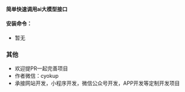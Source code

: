 #### 简单快速调用ai大模型接口
#### 安装命令：
- 暂无

### 其他
- 欢迎提PR一起完善项目
- 作者微信：cyokup
- 承接网站开发，小程序开发，微信公众号开发，APP开发等定制开发项目
